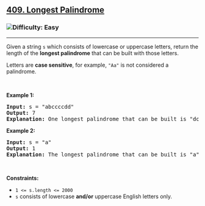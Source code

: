 <h2><a href="https://leetcode.com/problems/longest-palindrome/">409. Longest Palindrome</a></h2><h3><img src='https://img.shields.io/badge/Difficulty-Easy-green' alt='Difficulty: Easy' /></h3><hr><div><p>Given a string <code>s</code> which consists of lowercase or uppercase letters, return the length of the <strong>longest <span data-keyword="palindrome-string">palindrome</span></strong>&nbsp;that can be built with those letters.</p>

<p>Letters are <strong>case sensitive</strong>, for example, <code>"Aa"</code> is not considered a palindrome.</p>

<p>&nbsp;</p>
<p><strong class="example">Example 1:</strong></p>

<pre><strong>Input:</strong> s = "abccccdd"
<strong>Output:</strong> 7
<strong>Explanation:</strong> One longest palindrome that can be built is "dccaccd", whose length is 7.
</pre>

<p><strong class="example">Example 2:</strong></p>

<pre><strong>Input:</strong> s = "a"
<strong>Output:</strong> 1
<strong>Explanation:</strong> The longest palindrome that can be built is "a", whose length is 1.
</pre>

<p>&nbsp;</p>
<p><strong>Constraints:</strong></p>

<ul>
	<li><code>1 &lt;= s.length &lt;= 2000</code></li>
	<li><code>s</code> consists of lowercase <strong>and/or</strong> uppercase English&nbsp;letters only.</li>
</ul>
</div>